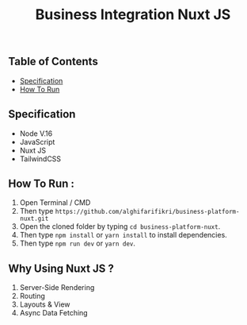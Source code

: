 <h1 align='center'>Business Integration Nuxt JS</h1><br/>

## Table of Contents

- [Specification](#specification)
- [How To Run](#how-to-run)

## Specification

- Node V.16
- JavaScript
- Nuxt JS
- TailwindCSS

## How To Run :

1. Open Terminal / CMD
2. Then type `https://github.com/alghifarifikri/business-platform-nuxt.git`
3. Open the cloned folder by typing `cd business-platform-nuxt`.
4. Then type `npm install` or `yarn install` to install dependencies.
5. Then type `npm run dev` or `yarn dev`.

## Why Using Nuxt JS ?

1. Server-Side Rendering
2. Routing
3. Layouts & View
4. Async Data Fetching
